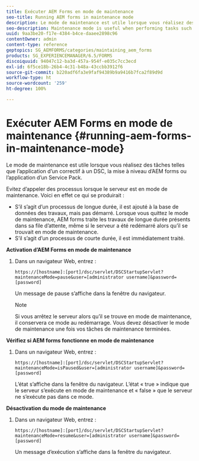 ```yaml
---
title: Exécuter AEM Forms en mode de maintenance
seo-title: Running AEM forms in maintenance mode
description: Le mode de maintenance est utile lorsque vous réalisez des tâches telles que l’application d’un correctif à un DSC, la mise à niveau d’AEM forms ou l’application d’un pack de services. Découvrez comment exécuter AEM Forms en mode de maintenance.
seo-description: Maintenance mode is useful when performing tasks such as patching a DSC, upgrading AEM forms, or applying a service pack. Learn more about running AEM forms in maintenance mode.
uuid: 9aa3be20-f17e-4384-b4ce-daaee2898c96
contentOwner: admin
content-type: reference
geptopics: SG_AEMFORMS/categories/maintaining_aem_forms
products: SG_EXPERIENCEMANAGER/6.5/FORMS
discoiquuid: 94047c12-ba3d-457a-954f-e035c7cc3ecd
exl-id: 6f5ce18b-26b4-4c31-b48a-43ccbb3912f6
source-git-commit: b220adf6fa3e9faf94389b9a9416b7fca2f89d9d
workflow-type: ht
source-wordcount: '259'
ht-degree: 100%

---
```


# Exécuter AEM Forms en mode de maintenance {#running-aem-forms-in-maintenance-mode}

Le mode de maintenance est utile lorsque vous réalisez des tâches telles que l’application d’un correctif à un DSC, la mise à niveau d’AEM forms ou l’application d’un Service Pack.

Evitez d’appeler des processus lorsque le serveur est en mode de maintenance. Voici en effet ce qui se produirait :

* S’il s’agit d’un processus de longue durée, il est ajouté à la base de données des travaux, mais pas démarré. Lorsque vous quittez le mode de maintenance, AEM forms traite les travaux de longue durée présents dans sa file d’attente, même si le serveur a été redémarré alors qu’il se trouvait en mode de maintenance.
* S’il s’agit d’un processus de courte durée, il est immédiatement traité.

**Activation d’AEM Forms en mode de maintenance**

1. Dans un navigateur Web, entrez :

   `https://[hostname]:[port]/dsc/servlet/DSCStartupServlet?maintenanceMode=pause&user=[administrator username]&password=[password]`

   Un message de pause s’affiche dans la fenêtre du navigateur.

   >[!NOTE]
   >
   >Si vous arrêtez le serveur alors qu’il se trouve en mode de maintenance, il conservera ce mode au redémarrage. Vous devez désactiver le mode de maintenance une fois vos tâches de maintenance terminées.

**Vérifiez si AEM forms fonctionne en mode de maintenance**

1. Dans un navigateur Web, entrez :

   `https://[hostname]:[port]/dsc/servlet/DSCStartupServlet?maintenanceMode=isPaused&user=[administrator username]&password=[password]`

   L’état s’affiche dans la fenêtre du navigateur. L’état « true » indique que le serveur s’exécute en mode de maintenance et « false » que le serveur ne s’exécute pas dans ce mode.

**Désactivation du mode de maintenance**

1. Dans un navigateur Web, entrez :

   `https://[hostname]:[port]/dsc/servlet/DSCStartupServlet?maintenanceMode=resume&user=[administrator username]&password=[password]`

   Un message d’exécution s’affiche dans la fenêtre du navigateur.
